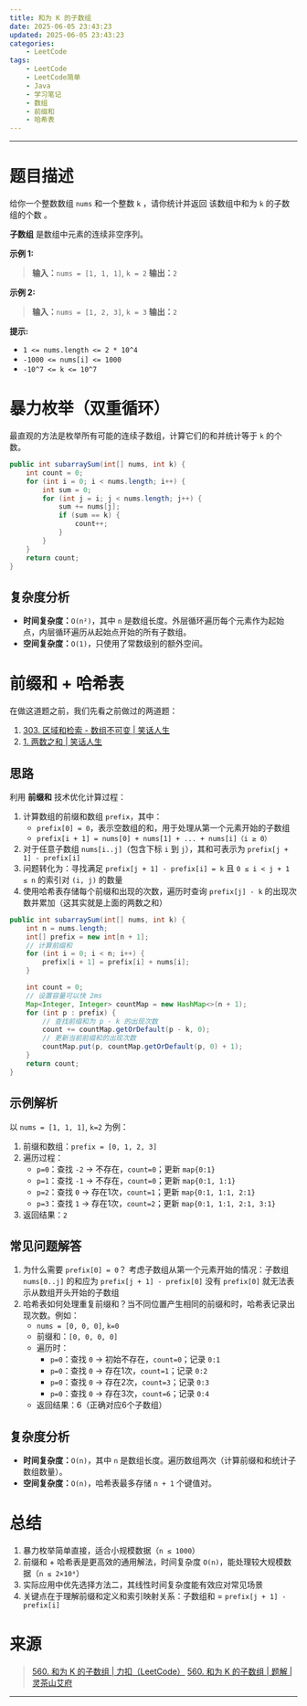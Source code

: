 ```yaml
---
title: 和为 K 的子数组
date: 2025-06-05 23:43:23
updated: 2025-06-05 23:43:23
categories:
    - LeetCode
tags:
    - LeetCode
    - LeetCode简单
    - Java
    - 学习笔记
    - 数组
    - 前缀和
    - 哈希表
---
```

---

# 题目描述

给你一个整数数组 `nums` 和一个整数 `k` ，请你统计并返回 该数组中和为 `k` 的子数组的个数 。

**子数组** 是数组中元素的连续非空序列。

**示例 1:**
> **输入：**`nums = [1, 1, 1]`, `k = 2`
> **输出：**`2`

**示例 2:**
> **输入：**`nums = [1, 2, 3]`, `k = 3`
> **输出：**`2`


**提示:**
* `1 <= nums.length <= 2 * 10^4`
* `-1000 <= nums[i] <= 1000`
* `-10^7 <= k <= 10^7`

<!-- more -->

# 暴力枚举（双重循环）

最直观的方法是枚举所有可能的连续子数组，计算它们的和并统计等于 `k` 的个数。

```java
public int subarraySum(int[] nums, int k) {
    int count = 0;
    for (int i = 0; i < nums.length; i++) {
        int sum = 0;
        for (int j = i; j < nums.length; j++) {
            sum += nums[j];
            if (sum == k) {
                count++;
            }
        }
    }
    return count;
}
```

## 复杂度分析

* **时间复杂度：**`O(n²)`，其中 `n` 是数组长度。外层循环遍历每个元素作为起始点，内层循环遍历从起始点开始的所有子数组。
* **空间复杂度：**`O(1)`，只使用了常数级别的额外空间。

# 前缀和 + 哈希表

在做这道题之前，我们先看之前做过的两道题：

1. [303. 区域和检索 - 数组不可变 | 笑话人生][2]
2. [1. 两数之和 | 笑话人生][3]

## 思路

利用 **前缀和** 技术优化计算过程：
1. 计算数组的前缀和数组 `prefix`，其中：
    * `prefix[0] = 0`，表示空数组的和，用于处理从第一个元素开始的子数组
    * `prefix[i + 1] = nums[0] + nums[1] + ... + nums[i]（i ≥ 0）`
2. 对于任意子数组 `nums[i..j]`（包含下标 `i` 到 `j`），其和可表示为 `prefix[j + 1] - prefix[i]`
3. 问题转化为：寻找满足 `prefix[j + 1] - prefix[i] = k` 且 `0 ≤ i < j + 1 ≤ n` 的索引对 `(i, j)` 的数量
4. 使用哈希表存储每个前缀和出现的次数，遍历时查询 `prefix[j] - k` 的出现次数并累加（这其实就是上面的两数之和）

```java
public int subarraySum(int[] nums, int k) {
    int n = nums.length;
    int[] prefix = new int[n + 1];
    // 计算前缀和
    for (int i = 0; i < n; i++) {
        prefix[i + 1] = prefix[i] + nums[i];
    }

    int count = 0;
    // 设置容量可以快 2ms
    Map<Integer, Integer> countMap = new HashMap<>(n + 1);
    for (int p : prefix) {
        // 查找前缀和为 p - k 的出现次数
        count += countMap.getOrDefault(p - k, 0);
        // 更新当前前缀和的出现次数
        countMap.put(p, countMap.getOrDefault(p, 0) + 1);
    }
    return count;
}
```

## 示例解析
以 `nums = [1, 1, 1]`, `k=2` 为例：
1. 前缀和数组：`prefix = [0, 1, 2, 3]`
2. 遍历过程：
    * `p=0`：查找 `-2` → 不存在，`count=0`；更新 `map{0:1}`
    * `p=1`：查找 `-1` → 不存在，`count=0`；更新 `map{0:1, 1:1}`
    * `p=2`：查找 `0` → 存在1次，`count=1`；更新 `map{0:1, 1:1, 2:1}`
    * `p=3`：查找 `1` → 存在1次，`count=2`；更新 `map{0:1, 1:1, 2:1, 3:1}`
3. 返回结果：`2`

## 常见问题解答

1. 为什么需要 `prefix[0] = 0`？
考虑子数组从第一个元素开始的情况：子数组` nums[0..j]` 的和应为 `prefix[j + 1] - prefix[0]` 没有 `prefix[0]` 就无法表示从数组开头开始的子数组
2. 哈希表如何处理重复前缀和？当不同位置产生相同的前缀和时，哈希表记录出现次数。例如：
    * `nums = [0, 0, 0]`, `k=0`
    * 前缀和：`[0, 0, 0, 0]`
    * 遍历时：
        * `p=0`：查找 `0` → 初始不存在，`count=0`；记录 `0:1`
        * `p=0`：查找 `0` → 存在1次，`count=1`；记录 `0:2`
        * `p=0`：查找 `0` → 存在2次，`count=3`；记录 `0:3`
        * `p=0`：查找 `0` → 存在3次，`count=6`；记录 `0:4`
    * 返回结果：6（正确对应6个子数组）

## 复杂度分析

* **时间复杂度：**`O(n)`，其中 `n` 是数组长度。遍历数组两次（计算前缀和和统计子数组数量）。
* **空间复杂度：**`O(n)`，哈希表最多存储 `n + 1` 个键值对。

# 总结
1. 暴力枚举简单直接，适合小规模数据（`n ≤ 1000`）
2. 前缀和 + 哈希表是更高效的通用解法，时间复杂度 `O(n)`，能处理较大规模数据（`n ≤ 2×10⁴`）
3. 实际应用中优先选择方法二，其线性时间复杂度能有效应对常见场景
4. 关键点在于理解前缀和定义和索引映射关系：子数组和 = `prefix[j + 1] - prefix[i]`

# 来源

> [560. 和为 K 的子数组 | 力扣（LeetCode）][1]
> [560. 和为 K 的子数组 | 题解 | 灵茶山艾府][4]

---

[1]: https://leetcode.cn/problems/subarray-sum-equals-k/description/ "560. 和为 K 的子数组 | 力扣（LeetCode）"
[2]: /blog/2025/06/03/range-sum-query-immutable/ "303. 区域和检索 - 数组不可变 | 笑话人生"
[3]: /blog/2019/11/06/two-sum/ "1. 两数之和 | 笑话人生"
[4]: https://leetcode.cn/problems/subarray-sum-equals-k/solutions/1/qian-zhui-he-ha-xi-biao-cong-liang-ci-bi-4mwr/?envType=study-plan-v2&envId=top-100-liked "560. 和为 K 的子数组 | 题解 | 灵茶山艾府"
